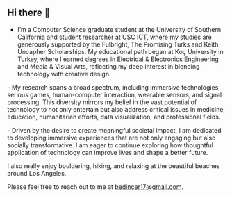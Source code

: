 ## Hi there 👋

- I’m a Computer Science graduate student at the University of Southern California and student researcher at USC ICT, where my studies are generously supported by the Fulbright, The Promising Turks and Keith Uncapher Scholarships. My educational path began at Koç University in Turkey, where I earned degrees in Electrical & Electronics Engineering and Media & Visual Arts, reflecting my deep interest in blending technology with creative design.

-​ My research spans a broad spectrum, including immersive technologies, serious games, human-computer interaction, wearable sensors, and signal processing. This diversity mirrors my belief in the vast potential of technology to not only entertain but also address critical issues in medicine, education, humanitarian efforts, data visualization, and professional fields.

​- Driven by the desire to create meaningful societal impact, I am dedicated to developing immersive experiences that are not only engaging but also socially transformative. I am eager to continue exploring how thoughtful application of technology can improve lives and shape a better future.

I also really enjoy bouldering, hiking, and relaxing at the beautiful beaches around Los Angeles.

Please feel free to reach out to me at bedincer17@gmail.com.

<!--
**betuldince/betuldince** is a ✨ _special_ ✨ repository because its `README.md` (this file) appears on your GitHub profile.

Here are some ideas to get you started:

- 🔭 I’m currently working on AR/VR/XR
- 🌱 I’m currently learning ...
- 👯 I’m looking to collaborate on ...
- 🤔 I’m looking for help with ...
- 💬 Ask me about ...
- 📫 How to reach me: ...
- 😄 Pronouns: ...
- ⚡ Fun fact: ...
-->

